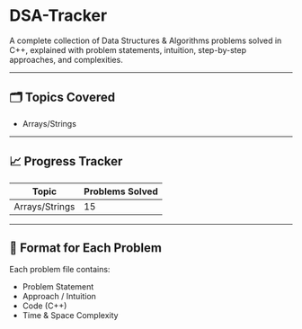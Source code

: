 # DSA-Tracker
A complete collection of Data Structures &amp; Algorithms problems solved in C++, explained with problem statements, intuition, step-by-step approaches, and complexities.

---

## 🗂️ Topics Covered
- Arrays/Strings
  
---

## 📈 Progress Tracker
| Topic | Problems Solved |
|--------|-----------------|
| Arrays/Strings | 15|

---

## 🧩 Format for Each Problem
Each problem file contains:
- Problem Statement
- Approach / Intuition
- Code (C++)
- Time & Space Complexity
